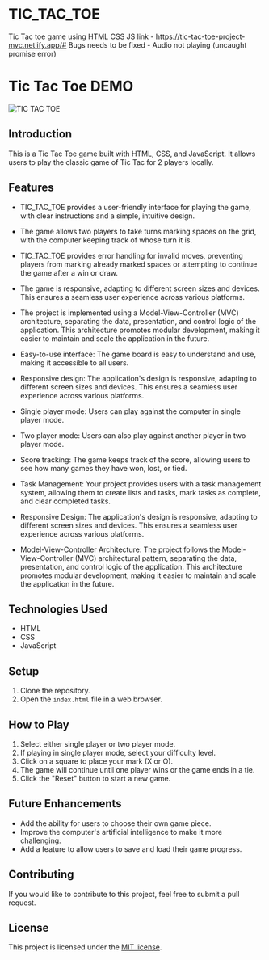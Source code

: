 # TIC_TAC_TOE
 Tic Tac toe game using HTML CSS JS
 link - https://tic-tac-toe-project-mvc.netlify.app/#
Bugs needs to be fixed - Audio not playing (uncaught promise error)




# Tic Tac Toe DEMO
![TIC TAC TOE](https://user-images.githubusercontent.com/48515987/221224525-bb3f1ae2-4a52-4dc8-9b61-90f808478280.gif)


## Introduction

This is a Tic Tac Toe game built with HTML, CSS, and JavaScript. It allows users to play the classic game of Tic Tac for 2 players locally.

## Features
 - TIC_TAC_TOE provides a user-friendly interface for playing the game, with clear instructions and a simple, intuitive design.
- The game allows two players to take turns marking spaces on the grid, with the computer keeping track of whose turn it is.
- TIC_TAC_TOE provides error handling for invalid moves, preventing players from marking already marked spaces or attempting to continue the game after a win or draw.
- The game is responsive, adapting to different screen sizes and devices. This ensures a seamless user experience across various platforms.
- The project is implemented using a Model-View-Controller (MVC) architecture, separating the data, presentation, and control logic of the application. This architecture promotes modular development, making it easier to maintain and scale the application in the future.
- Easy-to-use interface: The game board is easy to understand and use, making it accessible to all users.

- Responsive design: The application's design is responsive, adapting to different screen sizes and devices. This ensures a seamless user experience across various platforms.

- Single player mode: Users can play against the computer in single player mode.

- Two player mode: Users can also play against another player in two player mode.

- Score tracking: The game keeps track of the score, allowing users to see how many games they have won, lost, or tied.
 

- Task Management: Your project provides users with a task management system, allowing them to create lists and tasks, mark tasks as complete, and clear completed tasks.


- Responsive Design: The application's design is responsive, adapting to different screen sizes and devices. This ensures a seamless user experience across various platforms.

- Model-View-Controller Architecture: The project follows the Model-View-Controller (MVC) architectural pattern, separating the data, presentation, and control logic of the application. This architecture promotes modular development, making it easier to maintain and scale the application in the future.

## Technologies Used

- HTML
- CSS
- JavaScript

## Setup

1. Clone the repository.
2. Open the `index.html` file in a web browser.

## How to Play

1. Select either single player or two player mode.
2. If playing in single player mode, select your difficulty level.
3. Click on a square to place your mark (X or O).
4. The game will continue until one player wins or the game ends in a tie.
5. Click the "Reset" button to start a new game.

## Future Enhancements

- Add the ability for users to choose their own game piece.
- Improve the computer's artificial intelligence to make it more challenging.
- Add a feature to allow users to save and load their game progress.

## Contributing

If you would like to contribute to this project, feel free to submit a pull request.

## License

This project is licensed under the [MIT license](https://opensource.org/licenses/MIT).

